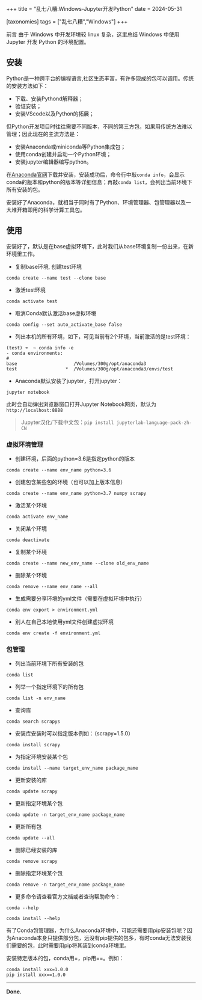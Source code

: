 +++
title = "乱七八糟:Windows-Jupyter开发Python"
date = 2024-05-31

[taxonomies]
tags = ["乱七八糟","Windows"]
+++

前言 由于 Windows 中开发环境较 linux 复杂，这里总结 Windows 中使用 Jupyter 开发 Python 的环境配置。

<!-- more -->
## 安装

Python是一种跨平台的编程语言,社区生态丰富，有许多现成的包可以调用。传统的安装方法如下：

- 下载、安装Pythond解释器；
- 验证安装；
- 安装VScode以及Python的拓展；

但Python开发项目时往往需要不同版本，不同的第三方包，如果用传统方法难以管理；因此现在的主流方法是：

- 安装Anaconda或miniconda等Python集成包；
- 使用conda创建并启动一个Python环境；
- 安装jupyter编辑器编写python。

在[Anaconda官网](https://www.anaconda.com/)下载并安装，安装成功后，命令行中敲``conda info``，会显示conda的版本和python的版本等详细信息；再敲``conda list``，会列出当前环境下所有安装的包。

安装好了Anaconda，就相当于同时有了Python、环境管理器、包管理器以及一大堆开箱即用的科学计算工具包。

## 使用

安装好了，默认是在base虚拟环境下，此时我们从base环境复制一份出来，在新环境里工作。

- 复制base环境, 创建test环境
```
conda create --name test --clone base
```
- 激活test环境
```
conda activate test
```
- 取消Conda默认激活base虚拟环境
```
conda config --set auto_activate_base false
```
- 列出本机的所有环境，如下，可见当前有2个环境，当前激活的是test环境：
```
(test) ➜  ~ conda info -e
- conda environments:
#
base                     /Volumes/300g/opt/anaconda3
test                  *  /Volumes/300g/opt/anaconda3/envs/test
```
- Anaconda默认安装了jupyter，打开jupyter：
```
jupyter notebook
```
此时会自动弹出浏览器窗口打开Jupyter Notebook网页，默认为``http://localhost:8888``

> Jupyter汉化/下载中文包：``pip install jupyterlab-language-pack-zh-CN``


### 虚拟环境管理

- 创建环境，后面的python=3.6是指定python的版本
```
conda create --name env_name python=3.6
```
- 创建包含某些包的环境（也可以加上版本信息）
```
conda create --name env_name python=3.7 numpy scrapy
```
- 激活某个环境
```
conda activate env_name
```
- 关闭某个环境
```
conda deactivate
```
- 复制某个环境
```
conda create --name new_env_name --clone old_env_name
```
- 删除某个环境
```
conda remove --name env_name --all
```
- 生成需要分享环境的yml文件（需要在虚拟环境中执行）
```
conda env export > environment.yml
```
- 别人在自己本地使用yml文件创建虚拟环境
```
conda env create -f environment.yml
```
### 包管理

- 列出当前环境下所有安装的包
```
conda list
```
- 列举一个指定环境下的所有包
```
conda list -n env_name
```
- 查询库
```
conda search scrapys
```
- 安装库安装时可以指定版本例如：（scrapy=1.5.0）
```
conda install scrapy
```
- 为指定环境安装某个包
```
conda install --name target_env_name package_name
```
- 更新安装的库
```
conda update scrapy
```
- 更新指定环境某个包
```
conda update -n target_env_name package_name
```
- 更新所有包
```
conda update --all
```
- 删除已经安装的库
```
conda remove scrapy
```
- 删除指定环境某个包
```
conda remove -n target_env_name package_name
```
- 更多命令请查看官方文档或者查询帮助命令：
```
conda --help

conda install --help
```

有了Conda包管理器，为什么Anaconda环境中，可能还需要用pip安装包呢？因为Anaconda本身只提供部分包，远没有pip提供的包多，有时conda无法安装我们需要的包，此时需要用pip将其装到conda环境里。

安装特定版本的包，conda用=，pip用==。例如：
```
conda install xxx=1.0.0
pip install xxx==1.0.0
```

--- 
**Done.**

